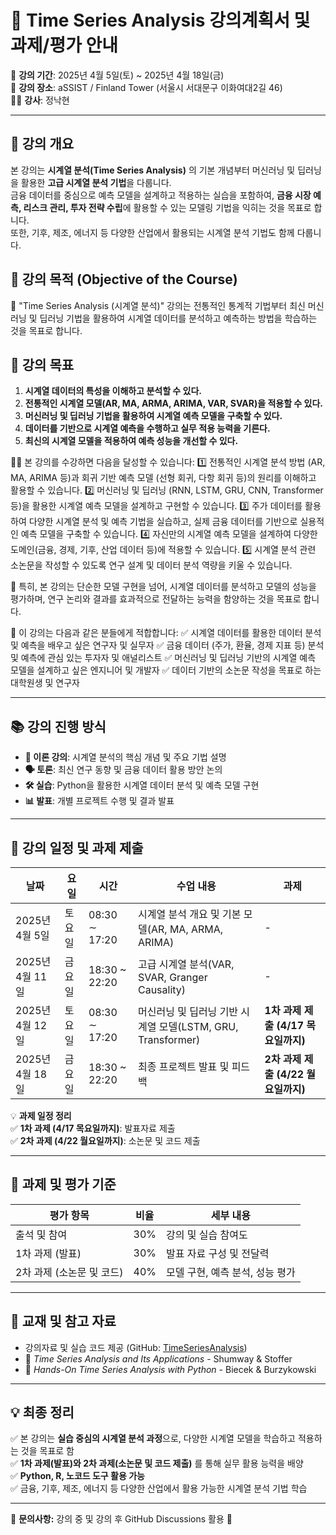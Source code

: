 # 📌 **Time Series Analysis 강의계획서 및 과제/평가 안내**  
📆 **강의 기간**: 2025년 4월 5일(토) ~ 2025년 4월 18일(금)  
🏫 **강의 장소**: aSSIST / Finland Tower (서울시 서대문구 이화여대2길 46)  
👨‍🏫 **강사**: 정낙현  

---

## 📖 **강의 개요**  
본 강의는 **시계열 분석(Time Series Analysis)** 의 기본 개념부터 머신러닝 및 딥러닝을 활용한 **고급 시계열 분석 기법**을 다룹니다.  
금융 데이터를 중심으로 예측 모델을 설계하고 적용하는 실습을 포함하여, **금융 시장 예측, 리스크 관리, 투자 전략 수립**에 활용할 수 있는 모델링 기법을 익히는 것을 목표로 합니다.  
또한, 기후, 제조, 에너지 등 다양한 산업에서 활용되는 시계열 분석 기법도 함께 다룹니다.

## 🎯 강의 목적 (Objective of the Course)
🚀 "Time Series Analysis (시계열 분석)" 강의는 전통적인 통계적 기법부터 최신 머신러닝 및 딥러닝 기법을 활용하여 시계열 데이터를 분석하고 예측하는 방법을 학습하는 것을 목표로 합니다.

## 🎯 **강의 목표**
1. **시계열 데이터의 특성을 이해하고 분석할 수 있다.**  
2. **전통적인 시계열 모델(AR, MA, ARMA, ARIMA, VAR, SVAR)을 적용할 수 있다.**  
3. **머신러닝 및 딥러닝 기법을 활용하여 시계열 예측 모델을 구축할 수 있다.**  
4. **데이터를 기반으로 시계열 예측을 수행하고 실무 적용 능력을 기른다.**  
5. **최신의 시계열 모델을 적용하여 예측 성능을 개선할 수 있다.**  

🧑‍🏫 본 강의를 수강하면 다음을 달성할 수 있습니다:
1️⃣ 전통적인 시계열 분석 방법 (AR, MA, ARIMA 등)과 회귀 기반 예측 모델 (선형 회귀, 다항 회귀 등)의 원리를 이해하고 활용할 수 있습니다.
2️⃣ 머신러닝 및 딥러닝 (RNN, LSTM, GRU, CNN, Transformer 등)을 활용한 시계열 예측 모델을 설계하고 구현할 수 있습니다.
3️⃣ 주가 데이터를 활용하여 다양한 시계열 분석 및 예측 기법을 실습하고, 실제 금융 데이터를 기반으로 실용적인 예측 모델을 구축할 수 있습니다.
4️⃣ 자신만의 시계열 예측 모델을 설계하여 다양한 도메인(금융, 경제, 기후, 산업 데이터 등)에 적용할 수 있습니다.
5️⃣ 시계열 분석 관련 소논문을 작성할 수 있도록 연구 설계 및 데이터 분석 역량을 키울 수 있습니다.

📌 특히, 본 강의는 단순한 모델 구현을 넘어, 시계열 데이터를 분석하고 모델의 성능을 평가하며, 연구 논리와 결과를 효과적으로 전달하는 능력을 함양하는 것을 목표로 합니다.

📄 이 강의는 다음과 같은 분들에게 적합합니다:
✅ 시계열 데이터를 활용한 데이터 분석 및 예측을 배우고 싶은 연구자 및 실무자
✅ 금융 데이터 (주가, 환율, 경제 지표 등) 분석 및 예측에 관심 있는 투자자 및 애널리스트
✅ 머신러닝 및 딥러닝 기반의 시계열 예측 모델을 설계하고 싶은 엔지니어 및 개발자
✅ 데이터 기반의 소논문 작성을 목표로 하는 대학원생 및 연구자

---

## 📚 **강의 진행 방식**
- **📖 이론 강의**: 시계열 분석의 핵심 개념 및 주요 기법 설명  
- **🗣 토론**: 최신 연구 동향 및 금융 데이터 활용 방안 논의  
- **🛠 실습**: Python을 활용한 시계열 데이터 분석 및 예측 모델 구현  
- **📊 발표**: 개별 프로젝트 수행 및 결과 발표  

---

## 📅 **강의 일정 및 과제 제출**
| 날짜 | 요일 | 시간 | 수업 내용 | 과제 |
|------|------|------|----------------------|----------------------|
| 2025년 4월 5일 | 토요일 | 08:30 ∼ 17:20 | 시계열 분석 개요 및 기본 모델(AR, MA, ARMA, ARIMA) | - |
| 2025년 4월 11일 | 금요일 | 18:30 ~ 22:20 | 고급 시계열 분석(VAR, SVAR, Granger Causality) | - |
| 2025년 4월 12일 | 토요일 | 08:30 ∼ 17:20 | 머신러닝 및 딥러닝 기반 시계열 모델(LSTM, GRU, Transformer) | **1차 과제 제출 (4/17 목요일까지)** |
| 2025년 4월 18일 | 금요일 | 18:30 ~ 22:20 | 최종 프로젝트 발표 및 피드백 | **2차 과제 제출 (4/22 월요일까지)** |

💡 **과제 일정 정리**  
✅ **1차 과제 (4/17 목요일까지)**: 발표자료 제출  
✅ **2차 과제 (4/22 월요일까지)**: 소논문 및 코드 제출  

---

## 📝 **과제 및 평가 기준**
| 평가 항목 | 비율 | 세부 내용 |
|-----------|------|-------------------------------------------|
| 출석 및 참여 | 30% | 강의 및 실습 참여도 |
| 1차 과제 (발표) | 30% | 발표 자료 구성 및 전달력 |
| 2차 과제 (소논문 및 코드) | 40% | 모델 구현, 예측 분석, 성능 평가 |

---

## 📘 **교재 및 참고 자료**
- 강의자료 및 실습 코드 제공 (GitHub: [TimeSeriesAnalysis](https://github.com/nhjung-phd/TimeSeriesAnalysis))
- 📖 *Time Series Analysis and Its Applications* - Shumway & Stoffer  
- 📖 *Hands-On Time Series Analysis with Python* - Biecek & Burzykowski  

---

## **💡 최종 정리**
✅ 본 강의는 **실습 중심의 시계열 분석 과정**으로, 다양한 시계열 모델을 학습하고 적용하는 것을 목표로 함  
✅ **1차 과제(발표)와 2차 과제(소논문 및 코드 제출)** 를 통해 실무 활용 능력을 배양  
✅ **Python, R, 노코드 도구 활용 가능**  
✅ 금융, 기후, 제조, 에너지 등 다양한 산업에서 활용 가능한 시계열 분석 기법 학습  

---

📌 **문의사항:** 강의 중 및 강의 후 GitHub Discussions 활용 🚀